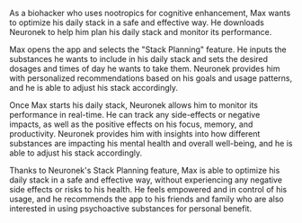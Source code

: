 As a biohacker who uses nootropics for cognitive enhancement, Max wants to optimize his daily stack in a safe and effective way. He downloads Neuronek to help him plan his daily stack and monitor its performance.

Max opens the app and selects the "Stack Planning" feature. He inputs the substances he wants to include in his daily stack and sets the desired dosages and times of day he wants to take them. Neuronek provides him with personalized recommendations based on his goals and usage patterns, and he is able to adjust his stack accordingly.

Once Max starts his daily stack, Neuronek allows him to monitor its performance in real-time. He can track any side-effects or negative impacts, as well as the positive effects on his focus, memory, and productivity. Neuronek provides him with insights into how different substances are impacting his mental health and overall well-being, and he is able to adjust his stack accordingly.

Thanks to Neuronek's Stack Planning feature, Max is able to optimize his daily stack in a safe and effective way, without experiencing any negative side effects or risks to his health. He feels empowered and in control of his usage, and he recommends the app to his friends and family who are also interested in using psychoactive substances for personal benefit.
